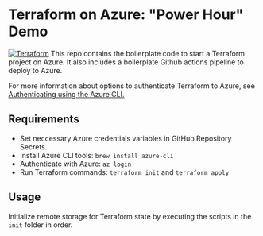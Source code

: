 # Terraform on Azure: "Power Hour" Demo
[![Terraform](https://github.com/kjjames/terraform-azure-demo-template/actions/workflows/terraform.yml/badge.svg)](https://github.com/kjjames/terraform-azure-demo-template/actions/workflows/terraform.yml)
This repo contains the boilerplate code to start a Terraform project on Azure.
It also includes a boilerplate Github actions pipeline to deploy to Azure.  

For more information about options to authenticate Terraform to Azure, see 
[Authenticating using the Azure CLI.](https://registry.terraform.io/providers/hashicorp/azuread/latest/docs/guides/azure_cli)


## Requirements
* Set neccessary Azure credentials variables in GitHub Repository Secrets.
* Install Azure CLI tools: `brew install azure-cli`
* Authenticate with Azure: `az login`
* Run Terraform commands: `terraform init` and `terraform apply`

## Usage
Initialize remote storage for Terraform state by executing the scripts in the 
`init` folder in order.

